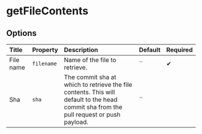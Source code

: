 # getFileContents

## Options

| Title | Property | Description | Default | Required |
| :---- | :--- | :---------- | :------ | :------- |
| File name | `filename` | Name of the file to retrieve. | `` | ✔ |
| Sha | `sha` | The commit sha at which to retrieve the file contents. This will default to the head commit sha from the pull request or push payload. | `` |  |

